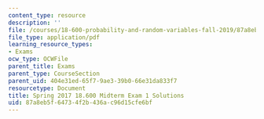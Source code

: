 ```yaml
---
content_type: resource
description: ''
file: /courses/18-600-probability-and-random-variables-fall-2019/87a8eb5f64734f2b436ac96d15cfe6bf_MIT18_600F19_mid1_2017_soln.pdf
file_type: application/pdf
learning_resource_types:
- Exams
ocw_type: OCWFile
parent_title: Exams
parent_type: CourseSection
parent_uid: 404e31ed-65f7-9ae3-39b0-66e31da833f7
resourcetype: Document
title: Spring 2017 18.600 Midterm Exam 1 Solutions
uid: 87a8eb5f-6473-4f2b-436a-c96d15cfe6bf
---
```

